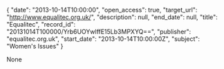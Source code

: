 {
  "date": "2013-10-14T10:00:00", 
  "open_access": true, 
  "target_url": "http://www.equalitec.org.uk/", 
  "description": null, 
  "end_date": null, 
  "title": "Equalitec", 
  "record_id": "20131014T100000/Yrb6UOYwlffE15Lb3MPXYQ==", 
  "publisher": "equalitec.org.uk", 
  "start_date": "2013-10-14T10:00:00Z", 
  "subject": "Women's Issues"
}

None
